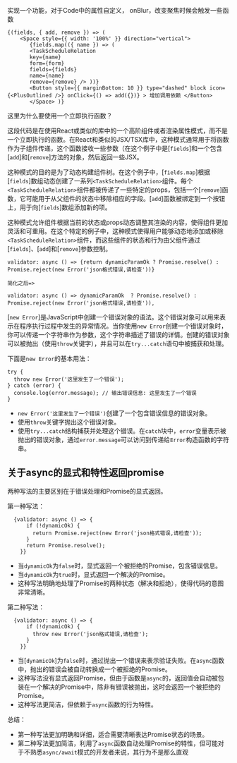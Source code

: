实现一个功能，对于Code中的属性自定义，
onBlur，改变聚焦时候会触发一些函数

```
{(fields, { add, remove }) => (
	<Space style={{ width: '100%' }} direction="vertical">
	   {fields.map(({ name }) => ( 
	   <TaskScheduleRelation 
	   key={name} 
	   form={form} 
	   fields={fields} 
	   name={name} 
	   remove={remove} /> ))} 
	   <Button style={{ marginBottom: 10 }} type="dashed" block icon={<PlusOutlined />} onClick={() => add({})} > 增加调用依赖 </Button> 
	   </Space> )}
```

这里为什么要使用一个立即执行函数？

这段代码是在使用React或类似的库中的一个高阶组件或者渲染属性模式，而不是一个立即执行的函数。在React和类似的JSX/TSX库中，这种模式通常用于将函数作为子组件传递，这个函数接收一些参数（在这个例子中是[`fields`]和一个包含[`add`]和[`remove`]方法的对象，然后返回一些JSX。

这种模式的目的是为了动态构建组件树。在这个例子中，[`fields.map`]根据[`fields`]数组动态创建了一系列`<TaskScheduleRelation>`组件。每个`<TaskScheduleRelation>`组件都被传递了一些特定的props，包括一个[`remove`]函数，它可能用于从父组件的状态中移除相应的字段。[`add`]函数被绑定到一个按钮上，用于向[`fields`]数组添加新的项。

这种模式允许组件根据当前的状态或props动态调整其渲染的内容，使得组件更加灵活和可重用。在这个特定的例子中，这种模式使得用户能够动态地添加或移除`<TaskScheduleRelation>`组件，而这些组件的状态和行为由父组件通过[`fields`]、[`add`]和[`remove`]参数控制。

```
validator: async () => {return dynamicParamOk ? Promise.resolve() : Promise.reject(new Error('json格式错误,请检查'))}

简化之后=>

validator: async () => dynamicParamOk  ? Promise.resolve() :      Promise.reject(new Error('json格式错误,请检查')),
```

[`new Error`]是JavaScript中创建一个错误对象的语法。这个错误对象可以用来表示在程序执行过程中发生的异常情况。当你使用`new Error`创建一个错误对象时，你可以传递一个字符串作为参数，这个字符串描述了错误的详情。创建的错误对象可以被抛出（使用`throw`关键字），并且可以在`try...catch`语句中被捕获和处理。

下面是`new Error`的基本用法：

```
try {
  throw new Error('这里发生了一个错误');
} catch (error) {
  console.log(error.message); // 输出错误信息: 这里发生了一个错误
}
```

- `new Error('这里发生了一个错误')`创建了一个包含错误信息的错误对象。
- 使用`throw`关键字抛出这个错误对象。
- 使用`try...catch`结构捕获并处理这个错误。在`catch`块中，`error`变量表示被抛出的错误对象，通过`error.message`可以访问到传递给`Error`构造函数的字符串。
## 关于async的显式和特性返回promise
两种写法的主要区别在于错误处理和Promise的显式返回。

第一种写法：
```
  {validator: async () => {
      if (!dynamicOk) {
        return Promise.reject(new Error('json格式错误,请检查'));
      }
      return Promise.resolve();
    }}
```
- 当`dynamicOk`为`false`时，显式返回一个被拒绝的Promise，包含错误信息。
- 当`dynamicOk`为`true`时，显式返回一个解决的Promise。
- 这种写法明确地处理了Promise的两种状态（解决和拒绝），使得代码的意图非常清晰。

第二种写法：

```
  {validator: async () => {
      if (!dynamicOk) {
        throw new Error('json格式错误,请检查');
      }
    }}
```
- 当[`dynamicOk`]为`false`时，通过抛出一个错误来表示验证失败。在`async`函数中，抛出的错误会被自动转换成一个被拒绝的Promise。
- 这种写法没有显式返回Promise，但由于函数是`async`的，返回值会自动被包装在一个解决的Promise中，除非有错误被抛出，这时会返回一个被拒绝的Promise。
- 这种写法更简洁，但依赖于`async`函数的行为特性。

总结：

- 第一种写法更加明确和详细，适合需要清晰表达Promise状态的场景。
- 第二种写法更加简洁，利用了`async`函数自动处理Promise的特性，但可能对于不熟悉`async/await`模式的开发者来说，其行为不是那么直观

